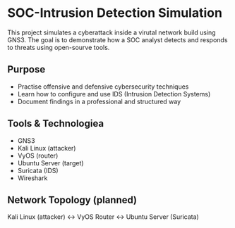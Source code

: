 # SOC-Intrusion Detection Simulation

This project simulates a cyberattack inside a virutal network build using GNS3. The goal is to demonstrate how a SOC analyst detects and responds to threats using open-sourve tools.

## Purpose 
- Practise offensive and defensive cybersecurity techniques
- Learn how to configure and use IDS (Intrusion Detection Systems)
- Document findings in a professional and structured way

## Tools & Technologiea 
- GNS3
- Kali Linux (attacker)
- VyOS (router)
- Ubuntu Server (target)
- Suricata (IDS)
- Wireshark

## Network Topology (planned)
Kali Linux (attacker) ↔ VyOS Router ↔ Ubuntu Server (Suricata)
